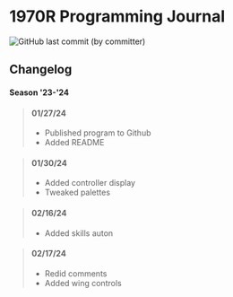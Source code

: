 # 1970R Programming Journal

![GitHub last commit (by committer)](https://img.shields.io/github/last-commit/CurlyFries1970/CurlyFries-Match)

## Changelog

#### Season '23-'24

> #### 01/27/24 
> - Published program to Github
> - Added README

> #### 01/30/24
> - Added controller display
> - Tweaked palettes

> #### 02/16/24
> - Added skills auton

> #### 02/17/24
> - Redid comments
> - Added wing controls
